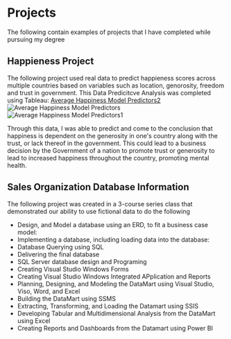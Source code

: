 # Projects

The following contain examples of projects that I have completed while pursuing my degree


## Happieness Project


The following project used real data to predict happieness scores across multiple countries based on variables such as location, genorosity, freedom and trust in government. 
This Data Predicitcve Analysis was completed using Tableau: [Average Happiness Model Predictors2](https://user-images.githubusercontent.com/91151009/139950483-3bb0039d-7636-4209-8776-0e804e4447ff.png)
![Average Happiness Model Predictors](https://user-images.githubusercontent.com/91151009/139950504-9fd5e1fd-a884-42ee-873e-2e1d42c58f18.png)
![Average Happiness Model Predictors1](https://user-images.githubusercontent.com/91151009/139950505-1ca4e728-ca59-4148-a8fe-7d280b59e7e5.png)

Through this data, I was able to predict and come to the conclusion that happiness is dependent on the generosity in one's country along with the trust, or lack thereof in the government. This could lead to a business decision by the Government of a nation to promote trust or generosity to lead to increased happiness throughout the country, promoting mental health. 

## Sales Organization Database Information 
The following project was created in a 3-course series class that demonstrated our ability to use fictional data to do the following
- Design, and Model a database using an ERD, to fit a business case model: 
- Implementing a database, including loading data into the database: 
- Database Querying using SQL
- Delivering the final database
- SQL Server database design and Programing
- Creating Visual Studio Windows Forms 
- Creating Visual Studio Windows Integrated APplication and Reports
- Planning, Designing, and Modeling the DataMart using Visual Studio, Viso, Word, and Excel
- Building the DataMart using SSMS
- Extracting, Transforming, and Loading the Datamart using SSIS
- Developing Tabular and Multidimensional Analysis from the DataMart using Excel
- Creating Reports and Dashboards from the Datamart using Power BI

